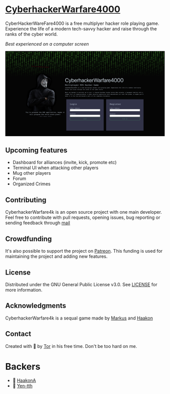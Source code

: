 
# [CyberhackerWarfare4000](https://chw4k.herokuapp.com/)

CyberHackerWareFare4000 is a free multiplyer hacker role playing game.
Experience the life of a modern tech-savvy hacker and raise through
the ranks of the cyber world.

_Best experienced on a computer screen_

<img src="./chw4kscreenshot.png" width="800" height="auto">

## Upcoming features

- Dashboard for alliances (invite, kick, promote etc)
- Terminal UI when attacking other players
- Mug other players
- Forum
- Organized Crimes

## Contributing

CyberhackerWarfare4k is an open source project with one main developer. 
Feel free to contribute with pull requests, opening issues, bug reporting or sending 
feedback through [mail](tormod.flesjo@gmail.com)

## Crowdfunding

It's also possible to support the project on [Patreon](https://www.patreon.com/cyberhackerwarfare4000).
This funding is used for maintaining the project and adding new features.

## License

Distributed under the GNU General Public License v3.0. See [LICENSE](./LICENSE) for more information.

## Acknowledgments

CyberhackerWarfare4k is a sequal game made by
[Markus](https://github.com/fenrew)  and [Haakon](https://www.linkedin.com/in/haakon-foyen/)
## Contact

Created with 💙 by [Tor](https://github.com/Ojself) in his free time. Don't be too hard on me.

# Backers

- 🥉 [HaakonA](https://github.com/HaakonA)
- 🥈 [Yen-tth](https://github.com/yen-tth)
